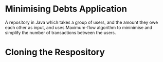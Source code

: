 # Minimising Debts Application
A repository in Java which takes a group of users, and the amount they owe each other as input, and uses Maximum-flow algorithm to mininimise and simplify the number of transactions between the users.

# Cloning the Respository
